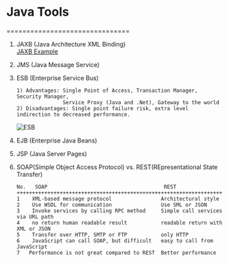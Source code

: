 # Java Tools
===============================
1. JAXB (Java Architecture XML Binding)  
   [JAXB Example](https://github.com/mndarren/Code-Lib/tree/master/java_lib/jaxb)

2. JMS (Java Message Service)  


3. ESB (Enterprise Service Bus)
   ```
   1) Advantages: Single Point of Access, Transaction Manager, Security Manager,
                  Service Proxy (Java and .Net), Gateway to the world
   2) Disadvantages: Single point failure risk, extra level indirection to decreased performance.
   ```
   ![ESB](https://github.com/mndarren/Code-Lib/blob/master/java_lib/resource/ESB.PNG)
4. EJB (Enterprise Java Beans)

5. JSP (Java Server Pages)

6. SOAP(Simple Object Access Protocol) vs. REST(REpresentational State Transfer)
   ```
   No.   SOAP                                      REST
   ++++++++++++++++++++++++++++++++++++++++++++++++++++++++++++++++++++++
   1    XML-based message protocol                Architectural style
   2    Use WSDL for communication                Use SML or JSON
   3    Invoke services by calling RPC method     Simple call services via URL path
   4    no return human readable result           readable return with XML or JSON
   5    Transfer over HTTP, SMTP or FTP           only HTTP
   6    JavaScript can call SOAP, but difficult   easy to call from JavaScript
   7   Performance is not great compared to REST  Better performance
   ```